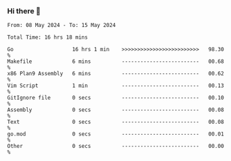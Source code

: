 ### Hi there 👋

<!--
**zhumeme/zhumeme** is a ✨ _special_ ✨ repository because its `README.md` (this file) appears on your GitHub profile.

Here are some ideas to get you started:

- 🔭 I’m currently working on ...
- 🌱 I’m currently learning ...
- 👯 I’m looking to collaborate on ...
- 🤔 I’m looking for help with ...
- 💬 Ask me about ...
- 📫 How to reach me: ...
- 😄 Pronouns: ...
- ⚡ Fun fact: ...
-->

<!--START_SECTION:waka-->

```all_time
From: 08 May 2024 - To: 15 May 2024

Total Time: 16 hrs 18 mins

Go                   16 hrs 1 min    >>>>>>>>>>>>>>>>>>>>>>>>>   98.30 %
Makefile             6 mins          -------------------------   00.68 %
x86 Plan9 Assembly   6 mins          -------------------------   00.62 %
Vim Script           1 min           -------------------------   00.13 %
GitIgnore file       0 secs          -------------------------   00.10 %
Assembly             0 secs          -------------------------   00.08 %
Text                 0 secs          -------------------------   00.08 %
go.mod               0 secs          -------------------------   00.01 %
Other                0 secs          -------------------------   00.00 %
```

<!--END_SECTION:waka-->
